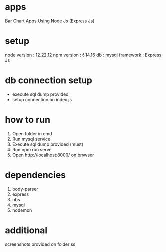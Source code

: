 # apps
Bar Chart Apps Using Node Js (Express Js)

# setup
node version : 12.22.12
npm version : 6.14.16
db : mysql
framework : Express Js

# db connection setup
- execute sql dump provided
- setup connection on index.js

# how to run
1. Open folder in cmd
2. Run mysql service
3. Execute sql dump provided (must)
4. Run npm run serve
5. Open http://localhost:8000/ on browser

# dependencies
1. body-parser
2. express
3. hbs
4. mysql
5. nodemon

# additional
screenshots provided on folder ss
